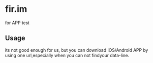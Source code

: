 # fir.im
for APP test

## Usage
its not good enough for us, but you can download IOS/Android APP by using one url,especially when you can not findyour data-line.
